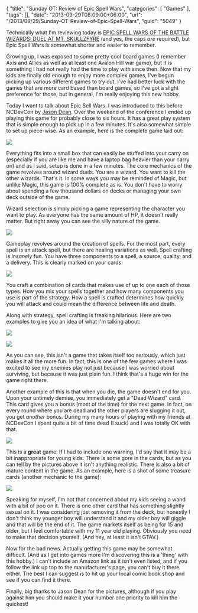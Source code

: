 {
	"title": "Sunday OT: Review of Epic Spell Wars",
	"categories": [
		"Games"
	],
	"tags": [],
	"date": "2013-09-29T08:09:00+06:00",
	"url": "/2013/09/29/Sunday-OT-Review-of-Epic-Spell-Wars",
	"guid": "5049"
}

<p>
Technically what I'm reviewing today is <a href="http://www.cryptozoic.com/games/epic-spell-wars-battle-wizards-duel-mt-skullzfyre">EPIC SPELL WARS OF THE BATTLE WIZARDS: DUEL AT MT. SKULLZFYRE</a> (and yes, the caps <i>are</i> required), but Epic Spell Wars is somewhat shorter and easier to remember.
</p>
<!--more-->
<p>
Growing up, I was exposed to some pretty cool board games (I remember Axis and Allies as well as at least one Avalon Hill war game), but it is something I had not really had the time to play with since then. Now that my kids are finally old enough to enjoy more complex games, I've begun picking up various different games to try out. I've had better luck with the games that are more card based than board games, so I've got a slight preference for those, but in general, I'm really enjoying this new hobby.
</p>

<p>
Today I want to talk about Epic Sell Wars. I was introduced to this before NCDevCon by <a href="http://www.12robots.com/">Jason Dean</a>. Over the weekend of the conference I ended up playing this game for probably close to six hours. It has a great play system that is simple enough to pick up in a few minutes. It's also somewhat simple to set up piece-wise. As an example, here is the complete game laid out:
</p>

<p>
<img src="http://static.raymondcamden.com/images/Everything.jpg" />
</p>

<p>
Everything fits into a small box that can easily be stuffed into your carry on (especially if you are like me and have a laptop bag heavier than your carry on) and as I said, setup is done in a few minutes. The core mechanics of the game revolves around wizard duels. You are a wizard. You want to kill the other wizards. That's it. In some ways you may be reminded of Magic, but unlike Magic, this game is 100% complete as is. You don't have to worry about spending a few thousand dollars on decks or managing your own deck outside of the game. 
</p>

<p>
Wizard selection is simply picking a game representing the character you want to play. As everyone has the same amount of HP, it doesn't really matter. But right away you can see the silly nature of the game. 
</p>

<p>
<img src="http://static.raymondcamden.com/images/Wizards2.jpg" />
</p>

<p>
Gameplay revolves around the creation of spells. For the most part, every spell is an attack spell, but there are healing variations as well. Spell crafting is <i>insanely</i> fun. You have three components to a spell, a source, quality, and a delivery. This is clearly marked on your cards:
</p>

<p>
<img src="http://static.raymondcamden.com/images/CardType.png" />
</p>

<p>
You craft a combination of cards that makes use of up to one each of those types. How you mix your spells together and how many components you use is part of the strategy. How a spell is crafted determines how quickly you will attack and could mean the difference between life and death. 
</p>

<p>
Along with strategy, spell crafting is freaking hilarious. Here are two examples to give you an idea of what I'm talking about:
</p>

<p>
<img src="http://static.raymondcamden.com/images/Spell1.jpg" />
</p>

<p>
<img src="http://static.raymondcamden.com/images/Spell2.jpg" />
</p>

<p>
As you can see, this isn't a game that takes itself too seriously, which just makes it all the more fun. In fact, this is one of the few games where I was excited to see my enemies play not just because I was worried about surviving, but because it was just plain fun. I think that's a huge win for the game right there.
</p>

<p>
Another example of this is that when you die, the game doesn't end for you. Upon your untimely demise, you immediately get a "Dead Wizard" card. This card gives you a bonus (most of the time) for the next game. In fact, on every round where you are dead and the other players are slugging it out, you get <i>another</i> bonus. During my many hours of playing with my friends at NCDevCon I spent quite a bit of time dead (I suck) and I was totally OK with that. 
</p>

<p>
<img src="http://static.raymondcamden.com/images/DeadWizards.jpg" />
</p>

<p>
This is a <strong>great</strong> game. If I had to include one warning, I'd say that it may be a bit inappropriate for young kids. There is some gore in the cards, but as you can tell by the pictures above it isn't anything realistic. There is also a bit of mature content in the game. As an example, here is a shot of some treasure cards (another mechanic to the game):
</p>

<p>
<img src="http://static.raymondcamden.com/images/Treasures.jpg" />
</p>

<p>
Speaking for myself, I'm not that concerned about my kids seeing a wand with a bit of poo on it. There is one other card that has something slightly sexual on it. I was considering just removing it from the deck, but honestly I don't think my younger boy will understand it and my older boy will giggle and that will be the end of it. The game markets itself as being for 15 and older, but I feel comfortable with my 11 year old playing. Obviously you need to make that decision yourself. (And hey, at least it isn't GTAV.) 
</p>

<p>
Now for the bad news. Actually getting this game may be somewhat difficult. (And as I get into games more I'm discovering this is a 'thing' with this hobby.) I can't include an Amazon link as it isn't even listed, and if you follow the link up top to the manufacturer's page, you can't buy it there either. The best I can suggest is to hit up your local comic book shop and see if you can find it there. 
</p>

<p>
Finally, big thanks to Jason Dean for the pictures, although if you play against him you should make it your number one priority to kill him the quickest!
</p>